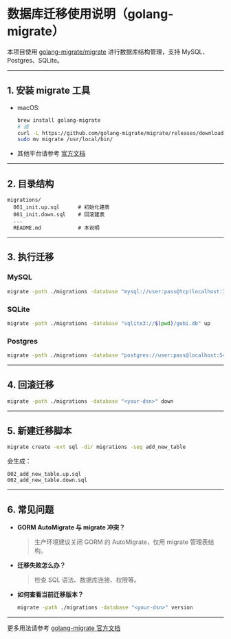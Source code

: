 # 数据库迁移使用说明（golang-migrate）

本项目使用 [golang-migrate/migrate](https://github.com/golang-migrate/migrate) 进行数据库结构管理，支持 MySQL、Postgres、SQLite。

---

## 1. 安装 migrate 工具

- macOS:
  ```bash
  brew install golang-migrate
  # 或
  curl -L https://github.com/golang-migrate/migrate/releases/download/v4.16.2/migrate.darwin-amd64.tar.gz | tar xvz
  sudo mv migrate /usr/local/bin/
  ```
- 其他平台请参考 [官方文档](https://github.com/golang-migrate/migrate#installation)

---

## 2. 目录结构

```
migrations/
  001_init.up.sql      # 初始化建表
  001_init.down.sql    # 回滚建表
  ...
  README.md            # 本说明
```

---

## 3. 执行迁移

### MySQL
```bash
migrate -path ./migrations -database "mysql://user:pass@tcp(localhost:3306)/gobi" up
```

### SQLite
```bash
migrate -path ./migrations -database "sqlite3://$(pwd)/gobi.db" up
```

### Postgres
```bash
migrate -path ./migrations -database "postgres://user:pass@localhost:5432/gobi?sslmode=disable" up
```

---

## 4. 回滚迁移

```bash
migrate -path ./migrations -database "<your-dsn>" down
```

---

## 5. 新建迁移脚本

```bash
migrate create -ext sql -dir migrations -seq add_new_table
```
会生成：
```
002_add_new_table.up.sql
002_add_new_table.down.sql
```

---

## 6. 常见问题

- **GORM AutoMigrate 与 migrate 冲突？**
  > 生产环境建议关闭 GORM 的 AutoMigrate，仅用 migrate 管理表结构。

- **迁移失败怎么办？**
  > 检查 SQL 语法、数据库连接、权限等。

- **如何查看当前迁移版本？**
  ```bash
  migrate -path ./migrations -database "<your-dsn>" version
  ```

---

更多用法请参考 [golang-migrate 官方文档](https://github.com/golang-migrate/migrate) 